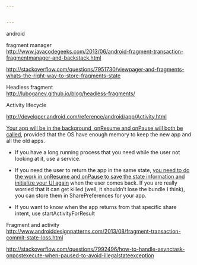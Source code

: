 ```yaml
---


---
```


<p>android</p>
<p>fragment manager<br>
<a href="http://www.javacodegeeks.com/2013/06/android-fragment-transaction-fragmentmanager-and-backstack.html">http://www.javacodegeeks.com/2013/06/android-fragment-transaction-fragmentmanager-and-backstack.html</a></p>
<p><a href="http://stackoverflow.com/questions/7951730/viewpager-and-fragments-whats-the-right-way-to-store-fragments-state">http://stackoverflow.com/questions/7951730/viewpager-and-fragments-whats-the-right-way-to-store-fragments-state</a></p>
<p>Headless fragment<br>
<a href="http://luboganev.github.io/blog/headless-fragments/">http://luboganev.github.io/blog/headless-fragments/</a></p>
<p>Activity lifecycle</p>
<p><a href="http://developer.android.com/reference/android/app/Activity.html">http://developer.android.com/reference/android/app/Activity.html</a></p>
<p><a href="http://developer.android.com/reference/android/app/Activity.html#ProcessLifecycle">Your app will be in the background, onResume and onPause will both be called</a>, provided that the OS have enough memory to keep the new app and all the old apps.</p>
<ul>
<li>
<p>If you have a long running process that you need while the user not looking at it, use a service.</p>
</li>
<li>
<p>If you need the user to return the app in the same state, <a href="http://developer.android.com/reference/android/app/Activity.html#ActivityLifecycle">you need to do the work in onResume and onPause to save the state information and initialize your UI again</a> when the user comes back. If you are really worried that it can get killed (well, it shouldn’t lose the bundle I think), you can store them in SharePreferences for your app.</p>
</li>
<li>
<p>If you want to know when the app returns from that specific share intent, use startActivityForResult</p>
</li>
</ul>
<p>Fragment and activity<br>
<a href="http://www.androiddesignpatterns.com/2013/08/fragment-transaction-commit-state-loss.html">http://www.androiddesignpatterns.com/2013/08/fragment-transaction-commit-state-loss.html</a></p>
<p><a href="http://stackoverflow.com/questions/7992496/how-to-handle-asynctask-onpostexecute-when-paused-to-avoid-illegalstateexception">http://stackoverflow.com/questions/7992496/how-to-handle-asynctask-onpostexecute-when-paused-to-avoid-illegalstateexception</a></p>

